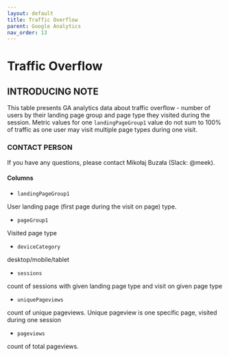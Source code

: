 ```yaml
---
layout: default
title: Traffic Overflow
parent: Google Analytics
nav_order: 13
---
```


# Traffic Overflow

## INTRODUCING NOTE

This table presents GA analytics data about traffic overflow - number of users by their landing page group and page type they visited during the session.
Metric values for one `landingPageGroup1` value do not sum to 100% of traffic as one user may visit multiple page types during one visit.

### CONTACT PERSON

If you have any questions, please contact Mikołaj Buzała (Slack: @meek).

#### Columns

- `landingPageGroup1`

User landing page (first page during the visit on page) type.

- `pageGroup1`

Visited page type

- `deviceCategory`

desktop/mobile/tablet

- `sessions`

count of sessions with given landing page type and visit on given page type

- `uniquePageviews`

count of unique pageviews. Unique pageview is one specific page, visited during one session

- `pageviews`

count of total pageviews.
